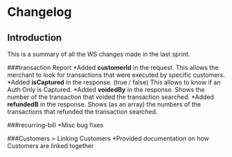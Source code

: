 # Changelog
## Introduction

This is a summary of all the WS changes made in the last sprint.

###transaction Report
*Added **customerId** in the request. This allows the merchant to look for transactions that were executed by specific customers.
*Added **isCaptured** in the response. (true / false) This allows to know if an Auth Only is Captured. 
*Added **voidedBy** in the response. Shows the number of the transaction that voided the transaction searched.
*Added **refundedB** in the response. Shows (as an array) the numbers of the transactions that refunded the transaction searched.

###recurring-bill
*Misc bug fixes

###Customers > Linking Customers
*Provided documentation on how Customers are linked together

